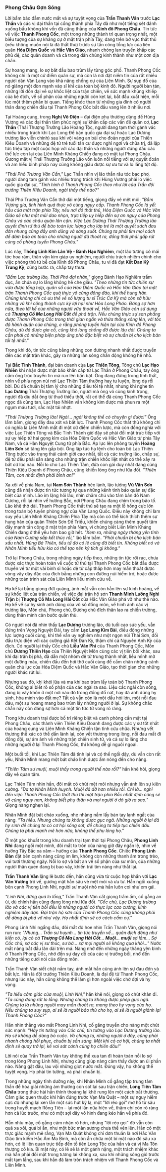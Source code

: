 ### Phong Châu Gợn Sóng

Lời bẩm báo đẫm nước mắt và sự tuyệt vọng của **Trần Thanh Vân** trước **Lạc Thần** và các vị đại thần tại cổng thành phía Tây đã như một tiếng sét đánh xuống bầu không khí vốn đã căng thẳng của **Kinh đô Phong Châu**. Tin tức về việc **Thanh Phong Cốc**, một trong những thành trì quan trọng nhất, một biểu tượng của sự kháng cự ở mặt trận phía Tây, đang trên bờ vực thất thủ (nếu không muốn nói là đã thất thủ) trước sự tấn công tổng lực của liên quân **Hỏa Diệm Quốc** và **Hắc Vân Giáo**, nhanh chóng lan truyền khắp các phủ đệ, các quân doanh và cả trong dân chúng kinh thành như một cơn địa chấn.

Sự hoang mang, lo sợ bắt đầu bao trùm lấy từng góc phố. Thanh Phong Cốc không chỉ là một cứ điểm quân sự, mà còn là nơi đặt niềm tin của rất nhiều người dân Văn Lang vào khả năng chống cự của Liên Minh. Sự sụp đổ của nó giáng một đòn mạnh vào sĩ khí của toàn bộ kinh đô. Người người bàn tán, những lời đồn đại về sự khốc liệt của trận chiến, về sức mạnh khủng khiếp của kẻ địch, về số phận của những người còn kẹt lại, bắt đầu xuất hiện, mỗi lúc một thêm phần bi quan. Tiếng khóc than từ những gia đình có người thân đang chiến đấu tại Thanh Phong Cốc bắt đầu vang lên ở nhiều nơi.

Tại Hoàng cung, trong **Nghị Võ Điện** – đại điện phụ thường dùng để Hùng Vương và các đại thần tâm phúc nghị sự khẩn cấp các vấn đề quân cơ, **Lạc Thần** (Thái Thượng Trưởng Lão Hoàng Tộc, người đang tạm thời gánh vác nhiều trọng trách khi Lạc Long Đế bận quốc gia đại sự hoặc Lạc Dương trưởng lão viễn chinh) sau khi vội vàng an bài cho đoàn người của Thiên Kiêu Doanh và những đệ tử trẻ tuổi tản cư được nghỉ ngơi và chữa trị, đã lập tức triệu tập một cuộc họp với các đại thần và những người đứng đầu các thế lực còn lại của Liên Minh Kháng Chiến đang có mặt tại Phong Châu. Gương mặt vị Thái Thượng Trưởng Lão vốn luôn nổi tiếng với sự quyết đoán và am hiểu binh pháp nay cũng không giấu được sự ưu tư và lo lắng tột độ.

_"Thái Phó Trương Văn Cẩn,"_ Lạc Thần nhìn vị lão thần râu tóc bạc phơ, người đang tạm gánh vác nhiều trọng trách khi Hùng Vương phải lo việc quốc gia đại sự, _"Tình hình ở Thanh Phong Cốc theo như lời của Trần đội trưởng Thiên Kiêu Doanh, ngài thấy thế nào?"_

Thái Phó Trương Văn Cẩn thở dài một tiếng, giọng đầy vẻ mệt mỏi: _"Bẩm Vương gia, tình hình quả thực vô cùng nguy cấp. Thanh Phong Cốc là yết hầu của mặt trận phía Tây, nếu nơi đó thất thủ, Hỏa Diệm Quốc và Hắc Vân Giáo sẽ như một mũi dao nhọn, trực tiếp uy hiếp đến sự an nguy của Phong Châu và các châu quận lân cận. Việc Lạc Dương Thái Thượng Trưởng lão quyết định tử thủ để bảo toàn lực lượng cho lớp trẻ là một quyết sách đau đớn nhưng cũng đầy anh dũng và sáng suốt. Chúng ta phải tìm mọi cách để đảm bảo an toàn cho những người đã thoát ra, đồng thời phải gấp rút củng cố phòng tuyến Phong Châu."_

Lúc này, **Thống Lĩnh Kim Lân Vệ - Bành Hạo Nghiêm**, một lão tướng có mái tóc hoa râm, thân vận kim giáp uy nghiêm, người chịu trách nhiệm chính cho việc phòng thủ tứ bề của Kinh đô Phong Châu, tu vi đã đạt **Kết Đan Kỳ Trung Kỳ**, cũng bước ra, chắp tay thưa:

_"Bẩm Lạc trưởng lão, Thái Phó đại nhân,"_ giọng Bành Hạo Nghiêm trầm đục, ẩn chứa sự lo lắng không hề che giấu. _"Theo những tin tức chiến sự vừa được tổng hợp, quân số của Hỏa Diệm Quốc và Hắc Vân Giáo tại mặt trận Thanh Phong Cốc quả thực vô cùng đông đảo, khí thế hung hãn. Chúng không chỉ có ưu thế về số lượng tu sĩ Trúc Cơ Kỳ mà còn sở hữu những vũ khí công thành cực kỳ lợi hại như Hỏa Long Pháo. Đáng sợ hơn nữa, theo lời kể của những người vừa thoát về, Hắc Vân Giáo còn sử dụng cả **Thượng Cổ Ma Long Hài Cốt** để phá trận. Nếu chúng thực sự san phẳng được Thanh Phong Cốc trong thời gian ngắn và thừa thắng xông lên, với tốc độ hành quân của chúng, e rằng phòng tuyến hiện tại của Kinh đô Phong Châu, dù đã được gia cố, cũng khó lòng chống đỡ được lâu dài. Chúng ta cần phải có những biện pháp ứng phó đặc biệt và sự chuẩn bị cho kịch bản tồi tệ nhất."_

Trong khi đó, tin tức cũng bằng những con đường nhanh nhất được truyền đến các mặt trận khác, gây ra những làn sóng chấn động không hề nhỏ.

Tại **Bắc Tinh Thành**, đại bản doanh của **Lạc Thiên Tông**, Tông chủ **Lạc Hạo Nhiên** khi nhận được mật báo khẩn cấp từ Lạc Thần ở Phong Châu, tay ông cầm ống trúc truyền tin mà run lên bần bật. Ông đang đứng trong tĩnh thất, nhìn về phía ngọn núi nơi Lạc Thiên Tâm thường hay tu luyện, lòng dạ rối bời. Dù đã chuẩn bị tâm lý cho những điều tồi tệ nhất, nhưng khi nghe tin **Lạc Dương** Thái Thượng Trưởng lão, người mà ông vô cùng kính trọng, người đã dìu dắt ông từ thuở thiếu thời, rất có thể đã cùng Thanh Phong Cốc ngọc đá cùng tan, Lạc Hạo Nhiên vẫn không kìm được mà phun ra một ngụm máu tươi, sắc mặt tái nhợt.

_"Thái Thượng Trưởng lão! Ngài... ngài không thể có chuyện gì được!"_ Ông lẩm bẩm, giọng đầy đau xót và bất lực. Thanh Phong Cốc thất thủ không chỉ có nghĩa là Liên Minh mất đi một cứ điểm chiến lược, mà còn đồng nghĩa với việc Lạc Thiên Tông và Bắc Tinh Thành giờ đây sẽ phải đối mặt trực tiếp với sự uy hiếp từ hai gọng kìm của Hỏa Diệm Quốc và Hắc Vân Giáo từ phía Tây Nam, và cả Hàn Nguyệt Cung từ phía Bắc. Áp lực lên phòng tuyến **Hoàng Liên Sơn** sẽ tăng lên gấp bội. Ông lập tức hạ lệnh cho toàn bộ Lạc Thiên Tông bước vào trạng thái cảnh giới cao nhất, tất cả các trưởng lão, chấp sự, đệ tử đều phải sẵn sàng cho những trận chiến khốc liệt nhất có thể xảy ra bất cứ lúc nào. Nỗi lo cho Lạc Thiên Tâm, đứa con gái duy nhất đang cùng Thiên Kiêu Doanh ở Phong Châu, cũng khiến lòng ông như lửa đốt. _"Thiên Tâm, con nhất định phải bình an!"_

Xa xôi về phía Nam, tại **Nam Sơn Thành** hẻo lánh, lão tướng **Vũ Vân Sơn** cũng đã nhận được tin tức tương tự qua những kênh tình báo quân sự đặc biệt của mình. Lão im lặng hồi lâu, nhìn chăm chú vào tấm bản đồ Nam Cương, rồi lại nhìn về hướng Bắc, nơi Phong Châu đang chìm trong bão tố. Lão khẽ thở dài. Thanh Phong Cốc thất thủ sẽ tạo ra một lỗ hổng cực lớn trong toàn bộ tuyến phòng ngự của Văn Lang Quốc. Điều này không chỉ làm suy yếu Liên Minh Kháng Chiến Phía Tây mà còn có thể kích thích thêm sự hung hãn của quân Thiên Sơn Đế Triều, khiến chúng càng thêm quyết tâm đẩy mạnh tấn công ở mặt trận phía Nam, vì chúng biết Liên Minh Kháng Chiến đang ở thế yếu hơn bao giờ hết. _"Xem ra, những ngày tháng yên tĩnh của Nam Cương sắp kết thúc rồi,"_ lão lẩm bẩm. _"Phải chuẩn bị cho kịch bản xấu nhất. Hùng Bá Thiên, tiểu tử đó có lẽ cũng đã biết tin. Không biết nó và Nhân Minh tiểu hữu kia có thể tạo nên kỳ tích gì không."_

Trở lại Phong Châu, trong những ngày tiếp theo, những tin tức rời rạc, chưa được xác thực hoàn toàn về cuộc tử thủ tại Thanh Phong Cốc bắt đầu được truyền về từ một vài binh sĩ hoặc đệ tử cấp thấp hơn may mắn thoát được vòng vây dày đặc của địch bằng những con đường núi hiểm trở, hoặc được những toán trinh sát của Liên Minh liều mình cứu về.

Họ kể lại bằng giọng đứt quãng, ánh mắt vẫn còn hằn lên sự kinh hoàng, về sự khốc liệt của trận chiến, về việc đại trận hộ sơn **Thanh Minh Lưỡng Nghi Trận** bị **Thượng Cổ Ma Long Hài Cốt** của Hắc Vân Giáo phá vỡ như thế nào. Họ kể về sự hy sinh anh dũng của vô số đồng môn, về hình ảnh các vị trưởng lão, Môn chủ, Phong chủ, Đường chủ đích thân lao ra chiến trường, dùng thân mình cản bước quân thù.

Có người nói đã nhìn thấy **Lạc Dương** trưởng lão, dù tuổi cao sức yếu, vẫn đứng trên Vọng Nguyệt Đài, tay cầm **Lạc Long Kim Bài**, điều động những lực lượng cuối cùng, khí thế vẫn uy nghiêm như một ngọn núi Thái Sơn, đối đầu trực diện với các cường giả Kết Đan Kỳ, thậm chí cả Nguyên Anh Kỳ của địch. Có người lại thấy Cốc chủ **Liễu Vân Phi** của Thanh Phong Cốc, Môn chủ **Dương Thiên Hạo** của Thiên Nguyệt Môn cùng các vị tiền bối khác, sau khi đại trận bị phá, đã dẫn một nhóm đệ tử trung thành nhất, liều mình mở một đường máu, chiến đấu đến hơi thở cuối cùng để cầm chân những cánh quân chủ lực của Hỏa Diệm Quốc và Hắc Vân Giáo, tạo thời gian cho những người khác rút lui.

Nhưng sau đó, khi khói lửa và ma khí bao trùm lấy toàn bộ Thanh Phong Cốc, không ai biết rõ số phận của các ngài ra sao. Liệu các ngài còn sống, đang bị vây khốn ở một nơi nào đó trong đống đổ nát, hay đã anh dũng hy sinh, hòa mình vào đất mẹ? Tất cả vẫn còn là một dấu hỏi lớn, một nỗi đau đáu, một sự hoang mang bao trùm lấy những người ở lại. Sự không chắc chắn này còn đáng sợ hơn cả một tin tức tử vong rõ ràng.

Trong khu doanh trại được bố trí riêng biệt và canh phòng cẩn mật tại Phong Châu, các thành viên Thiên Kiêu Doanh đang được các y sư tốt nhất của hoàng cung và Liên Minh Kháng Chiến tận tình cứu chữa. Nhưng vết thương thể xác có thể dần lành lại, còn vết thương trong lòng, nỗi đau mất đi đồng đội, sự ám ảnh về những trận chiến sinh tử, và cả sự lo lắng cho những người ở lại Thanh Phong Cốc, thì không dễ gì nguôi ngoai.

Một buổi tối, khi Lạc Thiên Tâm đã tỉnh lại và có thể ngồi dậy, dù vẫn còn rất yếu, Nhân Minh mang một bát cháo linh dược ấm nóng đến cho nàng.

_"Thiên Tâm sư muội, muội thấy trong người thế nào rồi?"_ hắn khẽ hỏi, giọng đầy vẻ quan tâm.

Lạc Thiên Tâm nhìn hắn, đôi mắt có chút mệt mỏi nhưng vẫn ánh lên sự kiên cường. _"Đa tạ Nhân Minh huynh. Muội đã đỡ hơn nhiều rồi. Chỉ là... nghĩ đến việc Thanh Phong Cốc thất thủ thì mặt trận phía Bắc nhất định cũng sẽ vô cùng nguy nan, không biết phụ thân và mọi người ở dó giờ ra sao."_ Giọng nàng nghẹn lại.

Nhân Minh đặt bát cháo xuống, nhẹ nhàng nắm lấy bàn tay lạnh ngắt của nàng. _"Ta hiểu. Nhưng chúng ta không được gục ngã. Những người ở lại đã hy sinh để chúng ta có cơ hội sống sót, để chúng ta tiếp tục chiến đấu. Chúng ta phải mạnh mẽ hơn nữa, không thể phụ lòng họ."_


Ở một góc khuất trong khu doanh trại tạm thời tại Phong Châu, **Phong Linh Nhi** đang ngồi một mình, đôi mắt to tròn của nàng giờ đây ngấn lệ, nhìn về hướng Tây Bắc xa xăm – hướng của **Thanh Phong Cốc**. Chiếc **Phong Linh Đàn** đặt bên cạnh nàng cũng im lìm, không còn những thanh âm trong trẻo, vui tươi thường ngày. Nỗi lo sợ và bất an về số phận của sư môn, của những người thân quen đang bị bao vây, khiến trái tim nàng như thắt lại.

**Trần Thanh Vân** lặng lẽ bước đến, hắn cũng vừa từ cuộc họp khẩn với **Lạc Vân Vương** trở về, gương mặt hằn sâu vẻ mệt mỏi và ưu tư. Hắn ngồi xuống bên cạnh Phong Linh Nhi, người sư muội nhỏ mà hắn luôn coi như em gái.

_"Linh Nhi, đừng quá lo lắng,"_ Trần Thanh Vân cất giọng trầm ấm, cố gắng an ủi, dù chính hắn cũng đang lòng như lửa đốt. _"Cốc chủ, Lạc Dương trưởng lão và các vị tiền bối đều là những người có thực lực cao cường, kinh nghiệm dày dạn. Đại trận hộ sơn của Thanh Phong Cốc cũng không phải dễ dàng bị phá vỡ như vậy. Họ nhất định sẽ có cách cầm cự."_

Phong Linh Nhi ngẩng đầu, đôi mắt đỏ hoe nhìn Trần Thanh Vân, giọng nói run run: _"Nhưng... Trần sư huynh... tin tức truyền về... quân địch đông như kiến cỏ, lại có cả **Thượng Cổ Ma Long Hài Cốt**... **Muội**... **muội** sợ lắm... Sợ Cốc chủ, sợ các vị sư thúc, sư bá... sợ mọi người sẽ không qua khỏi..."_ Nước mắt nàng bắt đầu lăn dài trên má. Nàng nhớ đến những ngày tháng yên bình ở Thanh Phong Cốc, nhớ đến sự dạy dỗ của các vị trưởng bối, nhớ đến những tiếng cười nói của đồng môn.

Trần Thanh Vân siết chặt nắm tay, ánh mắt hắn cũng ánh lên sự đau đớn và bất lực. Hắn là đội trưởng Thiên Kiêu Doanh, là đại đệ tử Thanh Phong Cốc, nhưng lúc này, hắn cũng không thể làm gì hơn ngoài việc chờ đợi và hy vọng.

_"Ta hiểu cảm giác của muội, Linh Nhi,"_ hắn khẽ nói, giọng có chút khàn đi. _"Ta cũng đang rất lo lắng. Nhưng chúng ta không được phép gục ngã. Chúng ta là những người may mắn thoát ra, mang theo hy vọng của họ. Nếu chúng ta suy sụp, ai sẽ là người báo thù cho họ, ai sẽ là người giành lại Thanh Phong Cốc?"_

Hắn nhìn thẳng vào mắt Phong Linh Nhi, cố gắng truyền cho nàng một chút sức mạnh: _"Hãy tin tưởng vào Cốc chủ, tin tưởng vào Lạc Dương trưởng lão. Họ sẽ không dễ dàng bỏ cuộc. Và chúng ta, những người ở đây, cũng phải nhanh chóng hồi phục, chuẩn bị sẵn sàng. Một khi có cơ hội, chúng ta nhất định sẽ quay trở lại, kề vai sát cánh cùng họ chiến đấu!"_

Lời nói của Trần Thanh Vân tuy không thể xua tan đi hoàn toàn nỗi lo sợ trong lòng Phong Linh Nhi, nhưng cũng giúp nàng cảm thấy được an ủi phần nào. Nàng gật đầu, lau vội những giọt nước mắt. Đúng vậy, họ không thể tuyệt vọng. Họ phải tin tưởng, và phải chuẩn bị.

Trong những ngày tĩnh dưỡng này, khi Nhân Minh cố gắng tập trung tâm thần để hóa giải những ám thương còn sót lại sau trận chiến, **Long Tiên Tâm Châu** trong thức hải hắn thỉnh thoảng lại khẽ rung lên một cách bất thường. Cảm giác quen thuộc khi hắn đứng trước Vạn Ma Quật – một sự nguy hiểm cực độ nhưng lại xen lẫn một sức hút kỳ lạ, một "lời réo gọi" mơ hồ từ sâu trong huyết mạch Rồng Tiên – lại một lần nữa hiện về, thậm chí còn rõ ràng hơn cả lúc trước, như có một sợi dây vô hình đang kéo hắn về phía đó. 

Hắn nhíu mày, cố gắng cảm nhận rõ hơn, nhưng "lời réo gọi" đó vẫn còn quá xa xôi, quá bí ẩn, như một bức màn sương chưa thể vén lên. Hắn có một trực giác mạnh mẽ rằng, Vạn Ma Quật không chỉ đơn thuần là nơi Hắc Vân Giáo tìm kiếm Hắc Ám Ma Binh, mà còn ẩn chứa một bí mật nào đó sâu xa hơn, có lẽ liên quan trực tiếp đến tổ tiên Long Tộc của hắn và cả vị Ma Tôn thượng cổ kia. Bí mật này, có lẽ sẽ là một gánh nặng, một trách nhiệm khác mà hắn phải đối mặt trong tương lai không xa, sau khi những sóng gió trước mắt tạm lắng, sau khi hắn đã làm tròn trách nhiệm với Thanh Phong Cốc và Liên Minh.

